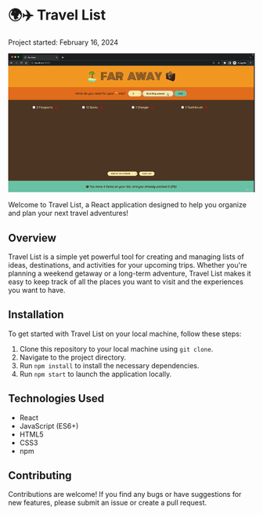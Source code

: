 # 🌍✈️ Travel List

Project started: February 16, 2024

![Travel List](./src/images/travel-list-image-site.png)

Welcome to Travel List, a React application designed to help you organize and plan your next travel adventures!

## Overview

Travel List is a simple yet powerful tool for creating and managing lists of ideas, destinations, and activities for your upcoming trips. Whether you're planning a weekend getaway or a long-term adventure, Travel List makes it easy to keep track of all the places you want to visit and the experiences you want to have.

## Installation

To get started with Travel List on your local machine, follow these steps:

1. Clone this repository to your local machine using `git clone`.
2. Navigate to the project directory.
3. Run `npm install` to install the necessary dependencies.
4. Run `npm start` to launch the application locally.

## Technologies Used

- React
- JavaScript (ES6+)
- HTML5
- CSS3
- npm

## Contributing

Contributions are welcome! If you find any bugs or have suggestions for new features, please submit an issue or create a pull request.
